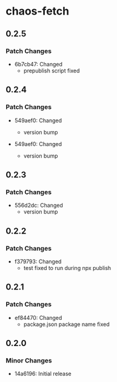 # chaos-fetch

## 0.2.5

### Patch Changes

- 6b7cb47: Changed
  - prepublish script fixed

## 0.2.4

### Patch Changes

- 549aef0: Changed
  - version bump

- 549aef0: Changed
  - version bump

## 0.2.3

### Patch Changes

- 556d2dc: Changed
  - version bump

## 0.2.2

### Patch Changes

- f379793: Changed
  - test fixed to run during npx publish

## 0.2.1

### Patch Changes

- ef84470: Changed
  - package.json package name fixed

## 0.2.0

### Minor Changes

- 14a6196: Initial release
